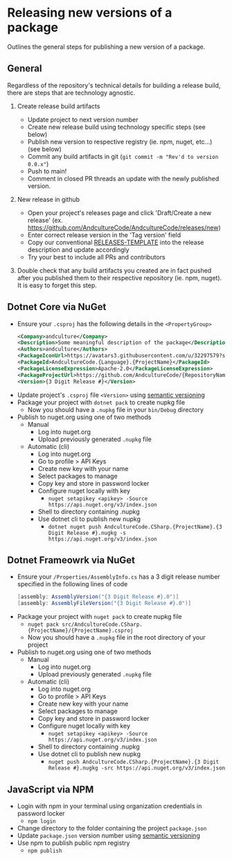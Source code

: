 # Releasing new versions of a package

Outlines the general steps for publishing a new version of a package.

## General

Regardless of the repository's technical details for building a release build, there are steps that are technology agnostic.

1. Create release build artifacts

    * Update project to next version number
    * Create new release build using technology specific steps (see below)
    * Publish new version to respective registry (ie. npm, nuget, etc...) (see below)
    * Commit any build artifacts in git (`git commit -m "Rev'd to version 0.0.x"`)
    * Push to main!
    * Comment in closed PR threads an update with the newly published version.

2. New release in github

    * Open your project's releases page and click 'Draft/Create a new release' (ex. https://github.com/AndcultureCode/AndcultureCode/releases/new)
    * Enter correct release version in the 'Tag version' field
    * Copy our conventional [RELEASES-TEMPLATE](./RELEASES-TEMPLATE.md) into the release description and update accordingly
    * Try your best to include all PRs and contributors

3. Double check that any build artifacts you created are in fact pushed after you published them to their respective repository (ie. npm, nuget). It is easy to forget this step.

## Dotnet Core via NuGet

*   Ensure your `.csproj` has the following details in the `<PropertyGroup>`
    ```xml
    <Company>andculture</Company>
    <Description>Some meaningful description of the package</Description>
    <Authors>andculture</Authors>
    <PackageIconUrl>https://avatars3.githubusercontent.com/u/32297579?s=460&amp;v=4</PackageIconUrl>
    <PackageId>AndcultureCode.{Language}.{ProjectName}</PackageId>
    <PackageLicenseExpression>Apache-2.0</PackageLicenseExpression>
    <PackageProjectUrl>https://github.com/AndcultureCode/{RepositoryName}</PackageProjectUrl>
    <Version>{3 Digit Release #}</Version>
    ```
*   Update project's `.csproj` file `<Version>` using [semantic versioning](https://docs.microsoft.com/en-us/nuget/concepts/package-versioning)
*   Package your project with `dotnet pack` to create nupkg file
    *   Now you should have a `.nupkg` file in your `bin/Debug` directory
*   Publish to nuget.org using one of two methods
    *   Manual
        *   Log into nuget.org
        *   Upload previously generated `.nupkg` file
    *   Automatic (cli)
        *   Log into nuget.org
        *   Go to profile > API Keys
        *   Create new key with your name
        *   Select packages to manage
        *   Copy key and store in password locker
        *   Configure nuget locally with key
            *   `nuget setapikey <apikey> -Source https://api.nuget.org/v3/index.json`
        *   Shell to directory containing .nupkg
        *   Use dotnet cli to publish new nupkg
            *   `dotnet nuget push AndcultureCode.CSharp.{ProjectName}.{3 Digit Release #}.nugkg -s https://api.nuget.org/v3/index.json`

## Dotnet Frameowrk via NuGet

*   Ensure your `/Properties/AssemblyInfo.cs` has a 3 digit release number specified in the following lines of code
    ```c#
    [assembly: AssemblyVersion("{3 Digit Release #}.0")]
    [assembly: AssemblyFileVersion("{3 Digit Release #}.0")]
    ```
*   Package your project with `nuget pack` to create nupkg file
    *   `nuget pack src/AndcultureCode.CSharp.{ProjectName}/{ProjectName}.csproj`
    *   Now you should have a `.nupkg` file in the root directory of your project
*   Publish to nuget.org using one of two methods
    *   Manual
        *   Log into nuget.org
        *   Upload previously generated `.nupkg` file
    *   Automatic (cli)
        *   Log into nuget.org
        *   Go to profile > API Keys
        *   Create new key with your name
        *   Select packages to manage
        *   Copy key and store in password locker
        *   Configure nuget locally with key
            *   `nuget setapikey <apikey> -Source https://api.nuget.org/v3/index.json`
        *   Shell to directory containing .nupkg
        *   Use dotnet cli to publish new nupkg
            *   `nuget push AndcultureCode.CSharp.{ProjectName}.{3 Digit Release #}.nugkg -src https://api.nuget.org/v3/index.json`

## JavaScript via NPM

*   Login with npm in your terminal using organization credentials in password locker
    *   `npm login`
*   Change directory to the folder containing the project `package.json`
*   Update `package.json` version number using [semantic versioning](https://docs.npmjs.com/about-semantic-versioning)
*   Use npm to publish public npm registry
    *   `npm publish`
